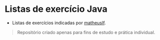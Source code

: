 # Listas de exercício Java

- Listas de exercícios indicadas por [matheuslf](https://github.com/matheuslf).

> Repositório criado apenas para fins de estudo e prática individual.
